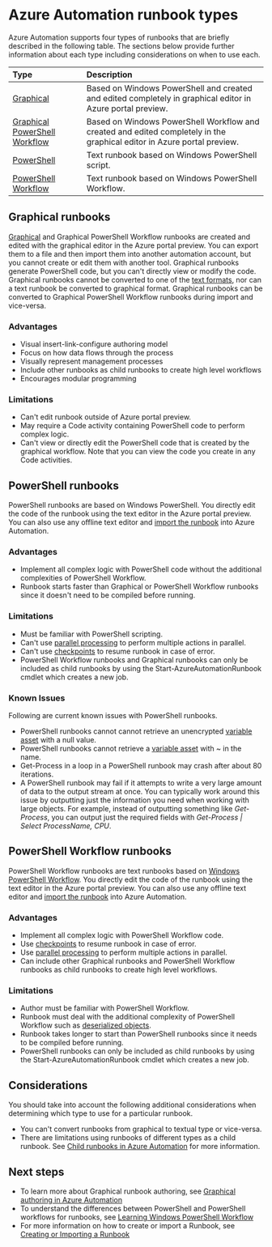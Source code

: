 <!-- not suitable for Mooncake -->

<properties
    pageTitle="Azure Automation Runbook Types | Azure"
    description="Describes the different types of runbooks that you can use in Azure Automation and considerations that you should take into account when determining which type to use. "
    services="automation"
    documentationcenter=""
    author="mgoedtel"
    manager="jwhit"
    editor="tysonn" />
<tags
    ms.assetid="9265c975-4281-4819-a84f-d86641277f36"
    ms.service="automation"
    ms.devlang="na"
    ms.topic="article"
    ms.tgt_pltfrm="na"
    ms.workload="infrastructure-services"
    ms.date="11/11/2016"
    wacn.date=""
    ms.author="bwren" />

# Azure Automation runbook types
Azure Automation supports four types of runbooks that are  briefly described in the following table.  The sections below provide further information about each type including considerations on when to use each.

| Type | Description |
|:--- |:--- |
| [Graphical](#graphical-runbooks) |Based on Windows PowerShell and created and edited completely in graphical editor in Azure portal preview. |
| [Graphical PowerShell Workflow](#graphical-runbooks) |Based on Windows PowerShell Workflow and created and edited completely in the graphical editor in Azure portal preview. |
| [PowerShell](#powershell-runbooks) |Text runbook based on Windows PowerShell script. |
| [PowerShell Workflow](#powershell-workflow-runbooks) |Text runbook based on Windows PowerShell Workflow. |

## Graphical runbooks
[Graphical](/documentation/articles/automation-runbook-types/#graphical-runbooks) and Graphical PowerShell Workflow runbooks are created and edited with the graphical editor in the Azure portal preview.  You can export them to a file and then import them into another automation account, but you cannot create or edit them with another tool.  Graphical runbooks generate PowerShell code, but you can't directly view or modify the code. Graphical runbooks cannot be converted to one of the [text formats](/documentation/articles/automation-runbook-types/), nor can a text runbook be converted to graphical format. Graphical runbooks can be converted to Graphical PowerShell Workflow runbooks during import and vice-versa.

### Advantages
* Visual insert-link-configure authoring model  
* Focus on how data flows through the process  
* Visually represent management processes  
* Include other runbooks as child runbooks to create high level workflows  
* Encourages modular programming  

### Limitations
* Can't edit runbook outside of Azure portal preview.
* May require a Code activity containing PowerShell code to perform complex logic.
* Can't view or directly edit the PowerShell code that is created by the graphical workflow. Note that you can view the code you create in any Code activities.

## PowerShell runbooks
PowerShell runbooks are based on Windows PowerShell.  You directly edit the code of the runbook using the text editor in the Azure portal preview.  You can also use any offline text editor and [import the runbook](/documentation/articles/automation-creating-importing-runbook/) into Azure Automation.

### Advantages
* Implement all complex logic with PowerShell code without the additional complexities of PowerShell Workflow. 
* Runbook starts faster than Graphical or PowerShell Workflow runbooks since it doesn't need to be compiled before running.

### Limitations
* Must be familiar with PowerShell scripting.
* Can't use [parallel processing](/documentation/articles/automation-powershell-workflow/#parallel-processing) to perform multiple actions in parallel.
* Can't use [checkpoints](/documentation/articles/automation-powershell-workflow/#checkpoints) to resume runbook in case of error.
* PowerShell Workflow runbooks and Graphical runbooks can only be included as child runbooks by using the Start-AzureAutomationRunbook cmdlet which creates a new job.

### Known Issues
Following are current known issues with PowerShell runbooks.

* PowerShell runbooks cannot cannot retrieve an unencrypted [variable asset](/documentation/articles/automation-variables/) with a null value.
* PowerShell runbooks cannot retrieve a [variable asset](/documentation/articles/automation-variables/) with *~* in the name.
* Get-Process in a loop in a PowerShell runbook may crash after about 80 iterations. 
* A PowerShell runbook may fail if it attempts to write a very large amount of data to the output stream at once.   You can typically work around this issue by outputting just the information you need when working with large objects.  For example, instead of outputting something like *Get-Process*, you can output just the required fields with *Get-Process | Select ProcessName, CPU*.

## PowerShell Workflow runbooks
PowerShell Workflow runbooks are text runbooks based on [Windows PowerShell Workflow](/documentation/articles/automation-powershell-workflow/).  You directly edit the code of the runbook using the text editor in the Azure portal preview.  You can also use any offline text editor and [import the runbook](/documentation/articles/automation-creating-importing-runbook/) into Azure Automation.

### Advantages
* Implement all complex logic with PowerShell Workflow code.
* Use [checkpoints](/documentation/articles/automation-powershell-workflow/#checkpoints) to resume runbook in case of error.
* Use [parallel processing](/documentation/articles/automation-powershell-workflow/#parallel-processing) to perform multiple actions in parallel.
* Can include other Graphical runbooks and PowerShell Workflow runbooks as child runbooks to create high level workflows.

### Limitations
* Author must be familiar with PowerShell Workflow.
* Runbook must deal with the additional complexity of PowerShell Workflow such as [deserialized objects](/documentation/articles/automation-powershell-workflow/#code-changes).
* Runbook takes longer to start than PowerShell runbooks since it needs to be compiled before running.
* PowerShell runbooks can only be included as child runbooks by using the Start-AzureAutomationRunbook cmdlet which creates a new job.

## Considerations
You should take into account the following additional considerations when determining which type to use for a particular runbook.

* You can't convert runbooks from graphical to textual type or vice-versa.
* There are limitations using runbooks of different types as a child runbook.  See [Child runbooks in Azure Automation](/documentation/articles/automation-child-runbooks/) for more information.

## Next steps
* To learn more about Graphical runbook authoring, see [Graphical authoring in Azure Automation](/documentation/articles/automation-graphical-authoring-intro/)
* To understand the differences between PowerShell and PowerShell workflows for runbooks, see [Learning Windows PowerShell Workflow](/documentation/articles/automation-powershell-workflow/)
* For more information on how to create or import a Runbook, see [Creating or Importing a Runbook](/documentation/articles/automation-creating-importing-runbook/)
